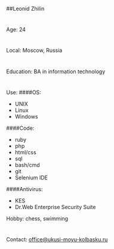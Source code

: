 ##Leonid Zhilin
#
Age: 24
#
Local: Moscow, Russia
#
Education: BA in information technology
#
Use:
####OS:
  * UNIX
  * Linux
  * Windows
  
####Code:
  * ruby
  * php
  * html/css
  * sql
  * bash/cmd
  * git
  * Selenium IDE

####Antivirus:
  * KES
  * Dr.Web Enterprise Security Suite

Hobby: chess, swimming
#
Contact: office@ukusi-moyu-kolbasku.ru

